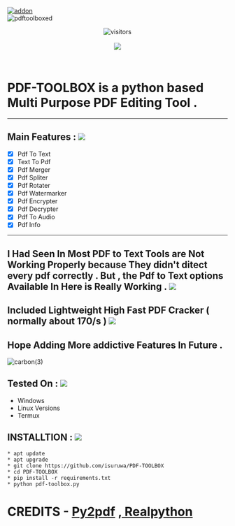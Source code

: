 <a href="https://github.com/isuruwa/PDF-TOOLBOX"><img title="addon" src="https://img.shields.io/badge/isuruwa-PDF--TOOLBOX-brightgreen?style=for-the-badge&logo=appveyor"></a>
<br>
![pdftoolboxed](https://user-images.githubusercontent.com/72663288/127748532-01c884ce-a6f3-4f50-9ee7-7ef0fa3d79c8.png)
<br>
<p align="center">
<img align="center" alt="visitors" src="https://visitor-badge.glitch.me/badge?page_id=pdftoolbox" />
  <br>
  <br>
<a href="https://hits.seeyoufarm.com"><img src="https://hits.seeyoufarm.com/api/count/incr/badge.svg?url=https%3A%2F%2Fgithub.com%2Fisuruwa&count_bg=%2379C83D&title_bg=%23555555&icon=&icon_color=%23E7E7E7&title=hits&edge_flat=false"/></a>
</p>
<br>

# PDF-TOOLBOX is a python based Multi Purpose PDF Editing  Tool .

---
## Main Features  : <img src="https://img.icons8.com/nolan/64/pdf.png"/>
- [X] Pdf To Text
- [X] Text To Pdf
- [X] Pdf Merger
- [X] Pdf Spliter
- [X] Pdf Rotater
- [X] Pdf Watermarker
- [X] Pdf Encrypter
- [X] Pdf Decrypter
- [X] Pdf To Audio
- [X] Pdf Info
---

## I Had Seen In Most PDF to Text Tools are Not Working Properly because They didn't ditect every pdf correctly . But , the Pdf to Text options Available In Here is Really Working . <img src="https://img.icons8.com/color-glass/48/000000/double-tick.png"/>
## Included Lightweight High Fast PDF Cracker ( normally about 170/s ) <img src="https://img.icons8.com/color-glass/48/000000/double-tick.png"/>
## Hope Adding More addictive Features In Future .

![carbon(3)](https://user-images.githubusercontent.com/72663288/127749314-0acce68a-15d7-48de-a9e7-4cfc7b11604f.png)

## Tested On : <img src="https://img.icons8.com/color/48/000000/pdf.png"/>

* Windows
* Linux Versions
* Termux

## INSTALLTION : <img src="https://img.icons8.com/color/48/000000/pdf.png"/>

``` 
* apt update
* apt upgrade
* git clone https://github.com/isuruwa/PDF-TOOLBOX
* cd PDF-TOOLBOX
* pip install -r requirements.txt
* python pdf-toolbox.py

```


# CREDITS - <a href="https://pypi.org/project/py2pdf/">Py2pdf</a> ,<a href="https://realpython.com/pdf-python/"> Realpython</a>

